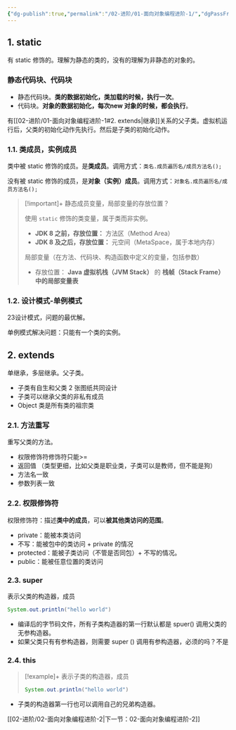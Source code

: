```yaml
---
{"dg-publish":true,"permalink":"/02-进阶/01-面向对象编程进阶-1/","dgPassFrontmatter":true}
---
```



## 1. static

有 static 修饰的。理解为静态的类的，没有的理解为非静态的对象的。

### 静态代码块、代码块
- 静态代码块。**类的数据初始化，类加载的时候，执行一次**。
- 代码块。**对象的数据初始化，每次new 对象的时候，都会执行**。

有[[02-进阶/01-面向对象编程进阶-1#2. extends\|继承]]关系的父子类。虚拟机运行后，父类的初始化动作先执行。然后是子类的初始化动作。


### 1.1. 类成员，实例成员

类中被 static 修饰的成员。是**类成员**。调用方式：`类名.成员遍历名/成员方法名();`

没有被 static 修饰的成员，是**对象（实例）成员**。调用方式：`对象名.成员遍历名/成员方法名();`

> [!important]+ 静态成员变量，局部变量的存放位置？
> 
> 使用 `static` 修饰的类变量，属于类而非实例。
> - **JDK 8 之前，存放位置：** 方法区（Method Area）
> - **JDK 8 及之后，存放位置：** 元空间（MetaSpace，属于本地内存）
> 
> 局部变量（在方法、代码块、构造函数中定义的变量，包括参数）
> - 存放位置： **Java 虚拟机栈（JVM Stack）** 的 **栈帧（Stack Frame）中的局部变量表**

### 1.2. 设计模式-单例模式

23设计模式，问题的最优解。

单例模式解决问题：只能有一个类的实例。

## 2. extends

单继承，多层继承。父子类。

- 子类有自生和父类 2 张图纸共同设计
- 子类可以继承父类的非私有成员
- Object 类是所有类的祖宗类

### 2.1. 方法重写

重写父类的方法。
- 权限修饰符修饰符只能>=
- 返回值 （类型更细，比如父类是职业类，子类可以是教师，但不能是狗）
- 方法名一致
- 参数列表一致

### 2.2. 权限修饰符 

权限修饰符：描述**类中的成员**，可以**被其他类访问的范围**。

- private：能被本类访问
- 不写：能被包中的类访问 + private 的情况
- protected：能被子类访问（不管是否同包）+ 不写的情况。
- public：能被任意位置的类访问


### 2.3. super

表示父类的构造器，成员
```Java
System.out.println("hello world")
```

- 编译后的字节码文件，所有子类构造器的第一行默认都是 spuer() 调用父类的无参构造器。
- 如果父类只有有参构造器，则需要 super () 调用有参构造器，必须的吗？不是

### 2.4. this

> [!example]+ 表示子类的构造器，成员
> ```Java
> System.out.println("hello world")
> ```

- 子类的构造器第一行也可以调用自己的兄弟构造器。

[[02-进阶/02-面向对象编程进阶-2\|下一节：02-面向对象编程进阶-2]]